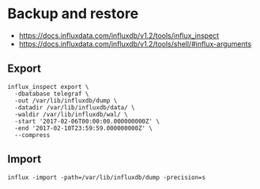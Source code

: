 # Backup and restore

* https://docs.influxdata.com/influxdb/v1.2/tools/influx_inspect
* https://docs.influxdata.com/influxdb/v1.2/tools/shell/#influx-arguments

## Export
```
influx_inspect export \
  -dbatabase telegraf \
  -out /var/lib/influxdb/dump \
  -datadir /var/lib/influxdb/data/ \
  -waldir /var/lib/influxdb/wal/ \
  -start '2017-02-06T00:00:00.000000000Z' \
  -end '2017-02-10T23:59:59.000000000Z' \
  --compress
```
## Import
```
influx -import -path=/var/lib/influxdb/dump -precision=s
```
